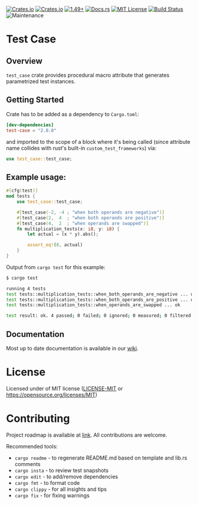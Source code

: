 [![Crates.io](https://img.shields.io/crates/v/test-case.svg)](https://crates.io/crates/test-case)
[![Crates.io](https://img.shields.io/crates/d/test-case.svg)](https://crates.io/crates/test-case)
[![1.49+](https://img.shields.io/badge/rust-1.49.0%2B-orange.svg)](https://img.shields.io/badge/rust-1.49.0%2B-orange.svg)
[![Docs.rs](https://docs.rs/test-case/badge.svg)](https://docs.rs/test-case)
[![MIT License](https://img.shields.io/badge/license-MIT-blue.svg)](https://raw.githubusercontent.com/rust-lang/docs.rs/master/LICENSE)
[![Build Status](https://github.com/frondeus/test-case/workflows/Test/badge.svg)](https://github.com/frondeus/test-case/actions)
![Maintenance](https://img.shields.io/badge/maintenance-activly--developed-brightgreen.svg)

# Test Case

## Overview
`test_case` crate provides procedural macro attribute that generates parametrized test instances.

## Getting Started

Crate has to be added as a dependency to `Cargo.toml`:

```toml
[dev-dependencies]
test-case = "2.0.0"
```

and imported to the scope of a block where it's being called
(since attribute name collides with rust's built-in `custom_test_frameworks`) via:

```rust
use test_case::test_case;
```

## Example usage:

```rust
#[cfg(test)]
mod tests {
    use test_case::test_case;

    #[test_case(-2, -4 ; "when both operands are negative")]
    #[test_case(2,  4  ; "when both operands are positive")]
    #[test_case(4,  2  ; "when operands are swapped")]
    fn multiplication_tests(x: i8, y: i8) {
        let actual = (x * y).abs();

        assert_eq!(8, actual)
    }
}
```

Output from `cargo test` for this example:

```sh
$ cargo test

running 4 tests
test tests::multiplication_tests::when_both_operands_are_negative ... ok
test tests::multiplication_tests::when_both_operands_are_positive ... ok
test tests::multiplication_tests::when_operands_are_swapped ... ok

test result: ok. 4 passed; 0 failed; 0 ignored; 0 measured; 0 filtered out
```

## Documentation

Most up to date documentation is available in our [wiki](https://github.com/frondeus/test-case/wiki).


# License

Licensed under of MIT license ([LICENSE-MIT](LICENSE-MIT) or https://opensource.org/licenses/MIT)

# Contributing

Project roadmap is available at [link](https://github.com/frondeus/test-case/issues/74). All contributions are welcome.

Recommended tools:
* `cargo readme` - to regenerate README.md based on template and lib.rs comments
* `cargo insta`  - to review test snapshots
* `cargo edit`   - to add/remove dependencies
* `cargo fmt`    - to format code
* `cargo clippy` - for all insights and tips
* `cargo fix`    - for fixing warnings
